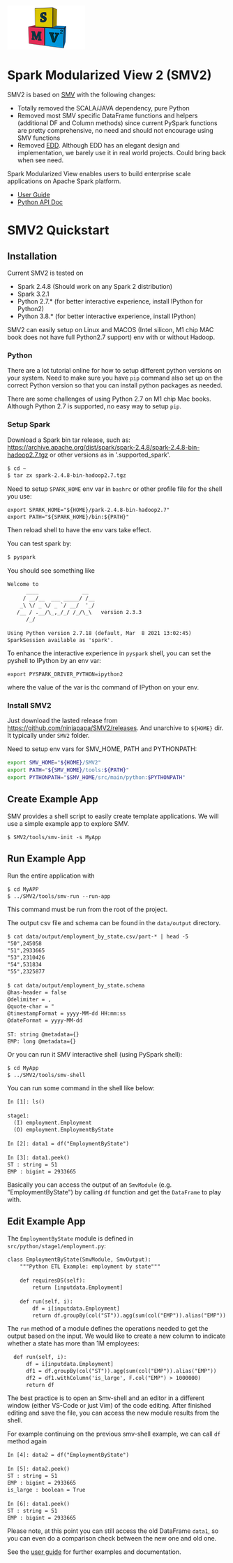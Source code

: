 
![SMV2](docs/images/smv2-logo-100px.png)

# Spark Modularized View 2 (SMV2)

SMV2 is based on [SMV](https://github.com/TresAmigosSD/SMV) with the following changes:

* Totally removed the SCALA/JAVA dependency, pure Python
* Removed most SMV specific DataFrame functions and helpers (additional DF and Column methods) since current PySpark functions are pretty comprehensive, no need and should not encourage using SMV functions
* Removed [EDD](https://github.com/TresAmigosSD/SMV/blob/master/docs/user/edd.md). Although EDD has an elegant design and implementation, we barely use it in real world projects. Could bring back when see need.
  
Spark Modularized View enables users to build enterprise scale applications on Apache Spark platform.

* [User Guide](docs/user/0_user_toc.md)
* [Python API Doc](https://ninjapapa.github.io/SMV2/python_api/)

# SMV2 Quickstart

## Installation

Current SMV2 is tested on 

* Spark 2.4.8 (Should work on any Spark 2 distribution)
* Spark 3.2.1
* Python 2.7.* (for better interactive experience, install IPython for Python2)
* Python 3.8.* (for better interactive experience, install IPython)

SMV2 can easily setup on Linux and MACOS (Intel silicon, M1 chip MAC book does not have full Python2.7 support) env with or without Hadoop. 

### Python 
There are a lot tutorial online for how to setup different python versions on your system. Need to make sure you have `pip` command also set up 
on the correct Python version so that you can install python packages as needed.

There are some challenges of using Python 2.7 on M1 chip Mac books. Although Python 2.7 is supported, no easy way to setup `pip`. 

### Setup Spark
Download a Spark bin tar release, such as: https://archive.apache.org/dist/spark/spark-2.4.8/spark-2.4.8-bin-hadoop2.7.tgz or other versions as in
'.supported_spark'. 

```sh
$ cd ~
$ tar zx spark-2.4.8-bin-hadoop2.7.tgz
```

Need to setup `SPARK_HOME` env var in `bashrc` or other profile file for the shell you use:
```
export SPARK_HOME="${HOME}/park-2.4.8-bin-hadoop2.7"
export PATH="${SPARK_HOME}/bin:${PATH}"
```
Then reload shell to have the env vars take effect.

You can test spark by:

```sh
$ pyspark
```

You should see something like

```
Welcome to
      ____              __
     / __/__  ___ _____/ /__
    _\ \/ _ \/ _ `/ __/  '_/
   /__ / .__/\_,_/_/ /_/\_\   version 2.3.3
      /_/

Using Python version 2.7.18 (default, Mar  8 2021 13:02:45)
SparkSession available as 'spark'.
```

To enhance the interactive experience in `pyspark` shell, you can set the pyshell to IPython by an env var:
```
export PYSPARK_DRIVER_PYTHON=ipython2
```
where the value of the var is thc command of IPython on your env.

### Install SMV2 

Just download the lasted release from https://github.com/ninjapapa/SMV2/releases. And unarchive to `${HOME}` dir. It typically under `SMV2` folder.

Need to setup env vars for SMV_HOME, PATH and PYTHONPATH:
```sh
export SMV_HOME="${HOME}/SMV2"
export PATH="${SMV_HOME}/tools:${PATH}"
export PYTHONPATH="$SMV_HOME/src/main/python:$PYTHONPATH"
```

## Create Example App

SMV provides a shell script to easily create template applications. We will use a simple example app to explore SMV.

```shell
$ SMV2/tools/smv-init -s MyApp
```

## Run Example App

Run the entire application with

```shell
$ cd MyAPP
$ ../SMV2/tools/smv-run --run-app
```

This command must be run from the root of the project.

The output csv file and schema can be found in the `data/output` directory. 

```shell
$ cat data/output/employment_by_state.csv/part-* | head -5
"50",245058
"51",2933665
"53",2310426
"54",531834
"55",2325877

$ cat data/output/employment_by_state.schema
@has-header = false
@delimiter = ,
@quote-char = "
@timestampFormat = yyyy-MM-dd HH:mm:ss
@dateFormat = yyyy-MM-dd

ST: string @metadata={}
EMP: long @metadata={}
```

Or you can run it SMV interactive shell (using PySpark shell):
```shell
$ cd MyApp
$ ../SMV2/tools/smv-shell
```

You can run some command in the shell like below:
```
In [1]: ls()

stage1:
  (I) employment.Employment
  (O) employment.EmploymentByState

In [2]: data1 = df("EmploymentByState")

In [3]: data1.peek()
ST : string = 51
EMP : bigint = 2933665
```

Basically you can access the output of an `SmvModule` (e.g. "EmploymentByState") by calling `df` function and get the `DataFrame` to play with.

## Edit Example App

The `EmploymentByState` module is defined in `src/python/stage1/employment.py`:

```shell
class EmploymentByState(SmvModule, SmvOutput):
    """Python ETL Example: employment by state"""

    def requiresDS(self):
        return [inputdata.Employment]

    def run(self, i):
        df = i[inputdata.Employment]
        return df.groupBy(col("ST")).agg(sum(col("EMP")).alias("EMP"))
```

The `run` method of a module defines the operations needed to get the output based on the input. We would like to create a new column to indicate 
whether a state has more than 1M employees:

```shell
  def run(self, i):
      df = i[inputdata.Employment]
      df1 = df.groupBy(col("ST")).agg(sum(col("EMP")).alias("EMP"))
      df2 = df1.withColumn('is_large', F.col("EMP") > 1000000)
      return df
```

The best practice is to open an Smv-shell and an editor in a different window (either VS-Code or just Vim) of the code editing. 
After finished editing and save the file, you can access the new module results from the shell.

For example continuing on the previous smv-shell example, we can call `df` method again

```
In [4]: data2 = df("EmploymentByState")

In [5]: data2.peek()
ST : string = 51
EMP : bigint = 2933665
is_large : boolean = True

In [6]: data1.peek()
ST : string = 51
EMP : bigint = 2933665
```

Please note, at this point you can still access the old DataFrame `data1`, so you can even do a comparison check between the new one 
and old one.

See the [user guide](docs/user/0_user_toc.md) for further examples and documentation.
